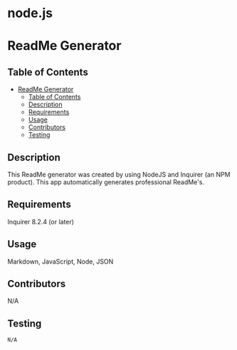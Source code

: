 # node.js
# ReadMe Generator 
## Table of Contents
- [ReadMe Generator](#readme-generator)
  - [Table of Contents](#table-of-contents)
  - [Description](#description)
  - [Requirements](#requirements)
  - [Usage](#usage)
  - [Contributors](#contributors)
  - [Testing](#testing)

## Description
This ReadMe generator was created by using NodeJS and Inquirer (an NPM product). This app automatically generates professional ReadMe's.
## Requirements
Inquirer 8.2.4 (or later)
## Usage
Markdown, JavaScript, Node, JSON

## Contributors
N/A
## Testing
```
N/A
```


